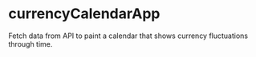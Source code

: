 # currencyCalendarApp
Fetch data from API to paint a calendar that shows currency fluctuations through time.
